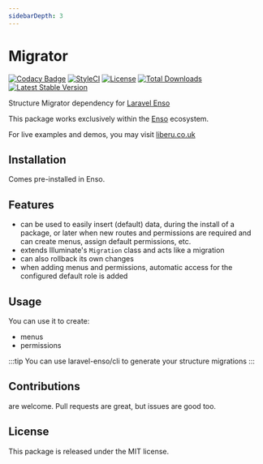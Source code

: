 ```yaml
---
sidebarDepth: 3
---
```


# Migrator

[![Codacy Badge](https://api.codacy.com/project/badge/Grade/45eb41a083a1457cb03c5bc577942a70)](https://www.codacy.com/app/laravel-enso/migrator?utm_source=github.com&amp;utm_medium=referral&amp;utm_content=laravel-enso/migrator&amp;utm_campaign=Badge_Grade)
[![StyleCI](https://github.styleci.io/repos/186614340/shield?branch=master)](https://github.styleci.io/repos/186614340)
[![License](https://poser.pugx.org/laravel-enso/migrator/license)](https://packagist.org/packages/laravel-enso/migrator)
[![Total Downloads](https://poser.pugx.org/laravel-enso/migrator/downloads)](https://packagist.org/packages/laravel-enso/migrator)
[![Latest Stable Version](https://poser.pugx.org/laravel-enso/migrator/version)](https://packagist.org/packages/laravel-enso/migrator)

Structure Migrator dependency for [Laravel Enso](https://github.com/laravel-enso/Enso)

This package works exclusively within the [Enso](https://github.com/laravel-enso/Enso) ecosystem.

For live examples and demos, you may visit [liberu.co.uk](https://www.liberu.co.uk)

## Installation

Comes pre-installed in Enso.

## Features

- can be used to easily insert (default) data, during the install of a package, or later when new routes and permissions are required and can create menus, assign default permissions, etc.
- extends Illuminate's `Migration` class and acts like a migration
- can also rollback its own changes
- when adding menus and permissions, automatic access for the configured default role is added
    
## Usage

You can use it to create:
* menus
* permissions

:::tip
You can use laravel-enso/cli to generate your structure migrations
:::

## Contributions

are welcome. Pull requests are great, but issues are good too.

## License

This package is released under the MIT license.
